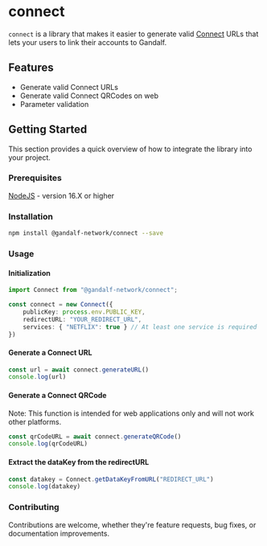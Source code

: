 # connect

`connect` is a library that makes it easier to generate valid [Connect](https://docs.gandalf.network/concepts/connect) URLs that lets your users to link their accounts to Gandalf.

## Features

- Generate valid Connect URLs
- Generate valid Connect QRCodes on web
- Parameter validation

## Getting Started

This section provides a quick overview of how to integrate the library into your project.

### Prerequisites

[NodeJS](https://nodejs.org/) - version 16.X or higher

### Installation

```bash
npm install @gandalf-network/connect --save
```

### Usage

#### Initialization

```typescript
import Connect from "@gandalf-network/connect";

const connect = new Connect({
    publicKey: process.env.PUBLIC_KEY, 
    redirectURL: "YOUR_REDIRECT_URL",
    services: { "NETFLIX": true } // At least one service is required
})
```

#### Generate a Connect URL

```typescript
const url = await connect.generateURL()
console.log(url)
```

#### Generate a Connect QRCode

Note: This function is intended for web applications only and will not work other platforms.

```typescript
const qrCodeURL = await connect.generateQRCode()
console.log(qrCodeURL)
```

#### Extract the dataKey from the redirectURL

```typescript
const datakey = Connect.getDataKeyFromURL("REDIRECT_URL")
console.log(datakey)
```

### Contributing

Contributions are welcome, whether they're feature requests, bug fixes, or documentation improvements.
